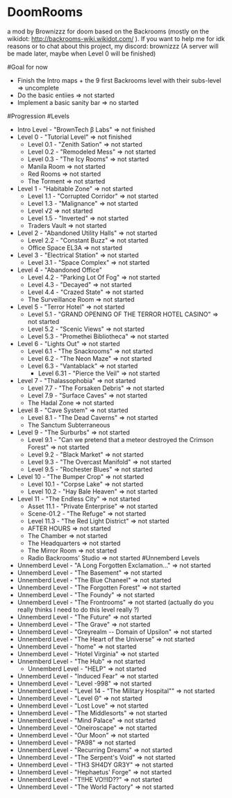 # DoomRooms
a mod by Brownizzz for doom based on the Backrooms (mostly on the wikidot: http://backrooms-wiki.wikidot.com/ ). If you want to help me for idk reasons or to chat about this project, my discord: brownizzz (A server will be made later, maybe when Level 0 will be finished)

#Goal for now
- Finish the Intro maps + the 9 first Backrooms level with their subs-level => uncomplete
- Do the basic entiies => not started
- Implement a basic sanity bar => no started

#Progression
#Levels
- Intro Level - "BrownTech β Labs" => not finished
- Level 0 - "Tutorial Level" => not finished
    - Level 0.1 - "Zenith Sation" => not started
    - Level 0.2 - "Remodeled Mess" => not started
    - Level 0.3 - "The Icy Rooms" => not started
    - Manila Room => not started
    - Red Rooms => not started
    - The Torment => not started
- Level 1 - "Habitable Zone" => not started
    - Level 1.1 - "Corrupted Corridor" => not started
    - Level 1.3 - "Malignance" => not started
    - Level √2 => not started
    - Level 1.5 - "Inverted" => not started
    - Traders Vault => not started
- Level 2 - "Abandoned Utility Halls" => not started
    - Level 2.2 - "Constant Buzz" => not started
    - Office Space EL3A => not started
- Level 3 - "Electrical Station" => not started
    - Level 3.1 - "Space Complex" => not started
- Level 4 - "Abandoned Office"
    - Level 4.2 - "Parking Lot Of Fog" => not started
    - Level 4.3 - "Decayed" => not started
    - Level 4.4 - "Crazed State" => not started
    - The Surveillance Room => not started
- Level 5 - "Terror Hotel" => not started
    - Level 5.1 - "GRAND OPENING OF THE TERROR HOTEL CASINO" => not started
    - Level 5.2 - "Scenic Views" => not started
    - Level 5.3 - "Promethei Bibliotheca" => not started
- Level 6 - "Lights Out" => not started
    - Level 6.1 - "The Snackrooms" => not started
    - Level 6.2 - "The Neon Maze" => not started
    - Level 6.3 - "Vantablack" => not started
        - Level 6.31 - "Pierce the Veil" => not started
- Level 7 - "Thalassophobia" => not started
    - Level 7.7 - "The Forsaken Debris" => not started
    - Level 7.9 - "Surface Caves" => not started
    - The Hadal Zone => not started
- Level 8 - "Cave System" => not started
    - Level 8.1 - "The Dead Caverns" => not started
    - The Sanctum Subterraneous
- Level 9 - "The Surburbs" => not started
    - Level 9.1 - "Can we pretend that a meteor destroyed the Crimson Forest" => not started
    - Level 9.2 - "Black Market" => not started
    - Level 9.3 - "The Overcast Manifold" => not started
    - Level 9.5 - "Rochester Blues" => not started
- Level 10 - "The Bumper Crop" => not started
    - Level 10.1 - "Corpse Lake" => not started
    - Level 10.2 - "Hay Bale Heaven" => not started
- Level 11 - "The Endless City" => not started
    - Asset 11.1 - "Private Enterprise" => not started
    - Scene-01.2 - "The Refuge" => not started
    - Level 11.3 - "The Red Light District" => not started
    - AFTER HOURS => not started
    - The Chamber => not started
    - The Headquarters => not started
    - The Mirror Room => not started
    - Radio Backrooms' Studio => not started
#Unnemberd Levels
- Unnemberd Level - "A Long Forgotten Exclamation..." => not started
- Unnemberd Level - "The Basement" => not started
- Unnemberd Level - "The Blue Chaneel" => not started
- Unnemberd Level - "The Forgotten Forest" => not started
- Unnemberd Level - "The Foundy" => not started
- Unnemberd Level - "The Frontrooms" => not started (actually do you really thinks I need to do this level really ?)
- Unnemberd Level - "The Future" => not started
- Unnemberd Level - "The Grave" => not started
- Unnemberd Level - "Greyrealm -- Domain of Upsilon" => not started
- Unnemberd Level - "The Heart of the Universe" => not started
- Unnemberd Level - "home" => not started
- Unnemberd Level - "Hotel Virginia" => not started
- Unnemberd Level - "The Hub" => not started
    - Unnemberd Level - "HELP" => not started
- Unnemberd Level - "Induced Fear" => not started
- Unnemberd Level - "Level -998" => not started
- Unnemberd Level - "Level 14 - "The Military Hospital"" => not started
- Unnemberd Level - "Level Θ" => not started
- Unnemberd Level - "Lost Love" => not started
- Unnemberd Level - "The Middlesorts" => not started
- Unnemberd Level - "Mind Palace" => not started
- Unnemberd Level - "Oneiroscape" => not started
- Unnemberd Level - "Our Moon" => not started
- Unnemberd Level - "PA98" => not started
- Unnemberd Level - "Recurring Dreams" => not started
- Unnemberd Level - "The Serpent's Void" => not started
- Unnemberd Level - "TH3 SH4DY GR3Y" => not started
- Unnemberd Level - "Hephaetus' Forge" => not started
- Unnemberd Level - "T!!HE VO!!ID??" => not started
- Unnemberd Level - "The World Factory" => not started
